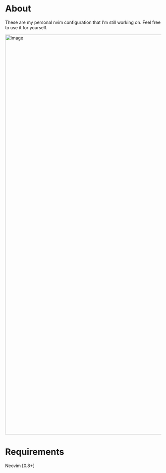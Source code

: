 # About
These are my personal nvim configuration that I'm still working on. Feel free to use it for yourself.

<img width="1292" alt="image" src="https://github.com/MockingMockingBird/nvim/assets/60328345/3293a394-6d71-438e-ae61-8c8cb33c636d">

# Requirements
Neovim [0.8+]


